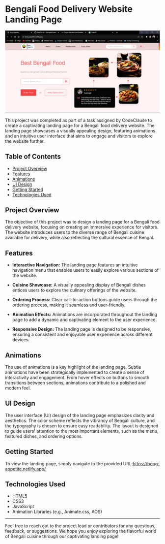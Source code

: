 # Bengali Food Delivery Website Landing Page

![Bengali Food Delivery](Assets/page-demo.png)

This project was completed as part of a task assigned by CodeClause to create a captivating landing page for a Bengali food delivery website. The landing page showcases a visually appealing design, featuring animations and an intuitive user interface that aims to engage and visitors to explore the website further.

## Table of Contents

- [Project Overview](#project-overview)
- [Features](#features)
- [Animations](#animations)
- [UI Design](#ui-design)
- [Getting Started](#getting-started)
- [Technologies Used](#technologies-used)

## Project Overview

The objective of this project was to design a landing page for a Bengali food delivery website, focusing on creating an immersive experience for visitors. The website introduces users to the diverse range of Bengali cuisine available for delivery, while also reflecting the cultural essence of Bengal.

## Features

- **Interactive Navigation:** The landing page features an intuitive navigation menu that enables users to easily explore various sections of the website.

- **Cuisine Showcase:** A visually appealing display of Bengali dishes entices users to explore the culinary offerings of the website.

- **Ordering Process:** Clear call-to-action buttons guide users through the ordering process, making it seamless and user-friendly.

- **Animation Effects:** Animations are incorporated throughout the landing page to add a dynamic and captivating element to the user experience.

- **Responsive Design:** The landing page is designed to be responsive, ensuring a consistent and enjoyable user experience across different devices.

## Animations

The use of animations is a key highlight of the landing page. Subtle animations have been strategically implemented to create a sense of interactivity and engagement. From hover effects on buttons to smooth transitions between sections, animations contribute to a polished and modern feel.

## UI Design

The user interface (UI) design of the landing page emphasizes clarity and aesthetics. The color scheme reflects the vibrancy of Bengali culture, and the typography is chosen to ensure easy readability. The layout is designed to guide users' attention to the most important elements, such as the menu, featured dishes, and ordering options.

## Getting Started

To view the landing page, simply navigate to the provided URL:https://bong-appetite.netlify.app/

## Technologies Used

- HTML5
- CSS3
- JavaScript
- Animation Libraries (e.g., Animate.css, AOS)

---

Feel free to reach out to the project lead or contributors for any questions, feedback, or suggestions. We hope you enjoy exploring the flavorful world of Bengali cuisine through our captivating landing page!
